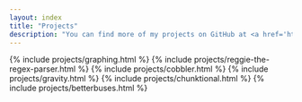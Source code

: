 ```yaml
---
layout: index
title: "Projects"
description: "You can find more of my projects on GitHub at <a href='http://github.com/Altece'>github.com/Altece</a>."
---
```


{% include projects/graphing.html %}
{% include projects/reggie-the-regex-parser.html %}
{% include projects/cobbler.html %}
{% include projects/gravity.html %}
{% include projects/chunktional.html %}
{% include projects/betterbuses.html %}